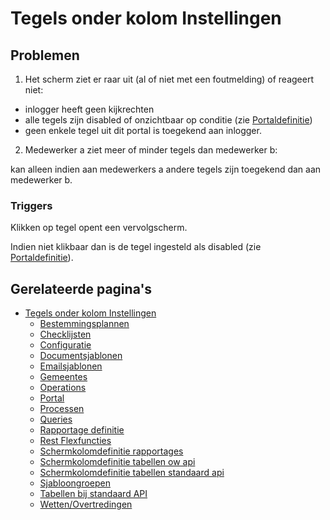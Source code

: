 # Tegels onder kolom Instellingen

## Problemen

1) Het scherm ziet er raar uit (al of niet met een foutmelding) of reageert niet:

* inlogger heeft geen kijkrechten
* alle tegels zijn disabled of onzichtbaar op conditie (zie [Portaldefinitie](/docs/instellen_inrichten/portaldefinitie.md))
* geen enkele tegel uit dit portal is toegekend aan inlogger.

2) Medewerker a ziet meer of minder tegels dan medewerker b:

kan alleen indien aan medewerkers a andere tegels zijn toegekend dan aan medewerker b.

### Triggers

Klikken op tegel opent een vervolgscherm.

Indien niet klikbaar dan is de tegel ingesteld als disabled (zie [Portaldefinitie](/docs/instellen_inrichten/portaldefinitie.md)).

## Gerelateerde pagina's

* [Tegels onder kolom Instellingen](/docs/probleemoplossing/portalen_en_moduleschermen/beheerportaal/tegels_onder_kolom_instellingen.md)
  * [Bestemmingsplannen](/docs/probleemoplossing/portalen_en_moduleschermen/beheerportaal/tegels_onder_kolom_instellingen/bestemmingsplannen.md)
  * [Checklijsten](/docs/probleemoplossing/portalen_en_moduleschermen/beheerportaal/tegels_onder_kolom_instellingen/checklijsten.md)
  * [Configuratie](/docs/probleemoplossing/portalen_en_moduleschermen/beheerportaal/tegels_onder_kolom_instellingen/configuratie.md)
  * [Documentsjablonen](/docs/probleemoplossing/portalen_en_moduleschermen/beheerportaal/tegels_onder_kolom_instellingen/documentsjablonen.md)
  * [Emailsjablonen](/docs/probleemoplossing/portalen_en_moduleschermen/beheerportaal/tegels_onder_kolom_instellingen/emailsjablonen.md)
  * [Gemeentes](/docs/probleemoplossing/portalen_en_moduleschermen/beheerportaal/tegels_onder_kolom_instellingen/gemeentes.md)
  * [Operations](/docs/probleemoplossing/portalen_en_moduleschermen/beheerportaal/tegels_onder_kolom_instellingen/operations.md)
  * [Portal](/docs/probleemoplossing/portalen_en_moduleschermen/beheerportaal/tegels_onder_kolom_instellingen/portal.md)
  * [Processen](/docs/probleemoplossing/portalen_en_moduleschermen/beheerportaal/tegels_onder_kolom_instellingen/processen.md)
  * [Queries](/docs/probleemoplossing/portalen_en_moduleschermen/beheerportaal/tegels_onder_kolom_instellingen/queries.md)
  * [Rapportage definitie](/docs/probleemoplossing/portalen_en_moduleschermen/beheerportaal/tegels_onder_kolom_instellingen/rapportage_definitie.md)
  * [Rest Flexfuncties](/docs/probleemoplossing/portalen_en_moduleschermen/beheerportaal/tegels_onder_kolom_instellingen/rest_flexfuncties.md)
  * [Schermkolomdefinitie rapportages](/docs/probleemoplossing/portalen_en_moduleschermen/beheerportaal/tegels_onder_kolom_instellingen/schermkolomdefinitie_rapportages.md)
  * [Schermkolomdefinitie tabellen ow api](/docs/probleemoplossing/portalen_en_moduleschermen/beheerportaal/tegels_onder_kolom_instellingen/schermkolomdefinitie_tabellen_ow-api.md)
  * [Schermkolomdefinitie tabellen standaard api](/docs/probleemoplossing/portalen_en_moduleschermen/beheerportaal/tegels_onder_kolom_instellingen/schermkolomdefinitie_tabellen_standaardaardapi.md)
  * [Sjabloongroepen](/docs/probleemoplossing/portalen_en_moduleschermen/beheerportaal/tegels_onder_kolom_instellingen/sjabloongroepen.md)
  * [Tabellen bij standaard API](/docs/probleemoplossing/portalen_en_moduleschermen/beheerportaal/tegels_onder_kolom_instellingen/standaardtabellen.md)
  * [Wetten/Overtredingen](/docs/probleemoplossing/portalen_en_moduleschermen/beheerportaal/tegels_onder_kolom_instellingen/wettelijke_basis_overtredingen.md)
